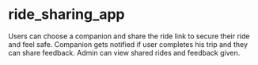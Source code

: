 # ride_sharing_app
 Users can choose a companion and share the ride link to secure their ride and feel safe. Companion gets notified if user completes his trip and they can share feedback. Admin can view shared rides and feedback given.
